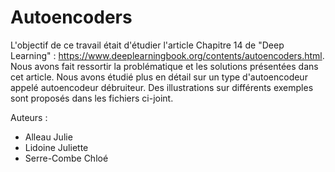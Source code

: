 # Autoencoders

L'objectif de ce travail était d'étudier l'article Chapitre 14 de "Deep Learning" : https://www.deeplearningbook.org/contents/autoencoders.html. 
Nous avons fait ressortir la problématique et les solutions présentées dans cet article. Nous avons étudié plus en détail sur un type d'autoencodeur appelé autoencodeur débruiteur. Des illustrations sur différents exemples sont proposés dans les fichiers ci-joint.


Auteurs : 
 * Alleau Julie
 * Lidoine Juliette
 * Serre-Combe Chloé

